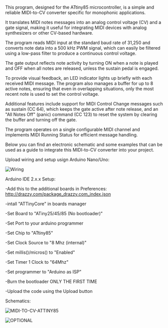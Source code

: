 This program, designed for the ATtiny85 microcontroller, is a simple and reliable MIDI-to-CV converter specific for monophonic applications.

It translates MIDI notes messages into an analog control voltage (CV) and a gate signal, making it useful for integrating MIDI devices with analog synthesizers or other CV-based hardware.

The program reads MIDI input at the standard baud rate of 31,250 and converts note data into a 500 kHz PWM signal, which can easily be filtered using a low-pass filter to produce a continuous control voltage.

The gate output reflects note activity by turning ON when a note is played and OFF when all notes are released, unless the sustain pedal is engaged.

To provide visual feedback, an LED indicator lights up briefly with each received MIDI message.
The program also manages a buffer for up to 8 active notes, ensuring that even in overlapping situations, only the most recent note is used to set the control voltage.

Additional features include support for MIDI Control Change messages such as sustain (CC 64), which keeps the gate active after note release, and an "All Notes Off" (panic) command (CC 123) to reset the system by clearing the buffer and turning off the gate.

The program operates on a single configurable MIDI channel and implements MIDI Running Status for efficient message handling.

Below you can find an electronic schematic and some examples that can be used as a guide to integrate this MIDI-to-CV converter into your project.

Upload wiring and setup usign Arduino Nano/Uno:

![Wiring](https://github.com/user-attachments/assets/4f31524b-d1b5-49b2-9cd0-6c37baad57df)

Arduino IDE 2.x.x Setup:

-Add this to the additional boards in Preferences:
http://drazzy.com/package_drazzy.com_index.json

-intall "ATTinyCore" in boards manager

-Set Board to "ATiny25/45/85 (No bootloader)"

-Set Port to your arduino programmer

-Set Chip to "ATtiny85"

-Set Clock Source to "8 Mhz (internal)"

-Set millis()/micros() to "Enabled"

-Set Timer 1 Clock to "64Mhz"

-Set programmer to "Arduino as ISP"

-Burn the bootloader ONLY THE FIRST TIME

-Upload the code using the Upload button

Schematics:

![MIDI-TO-CV-ATTINY85](https://github.com/user-attachments/assets/a47dfad4-9dd5-4faa-a4a1-b70527d5d8be)

![OPTIONAL](https://github.com/user-attachments/assets/c29ad219-e8a6-4bae-8427-53af5e63b977)

